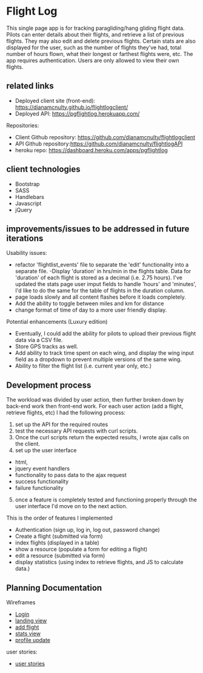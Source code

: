 # Flight Log

This single page app is for tracking paragliding/hang gliding flight data. Pilots can enter details about their flights, and retrieve a list of previous flights. They may also edit and delete previous flights.
Certain stats are also displayed for the user, such as the number of flights they've had, total number of hours flown, what their longest or farthest flights were, etc.
The app requires authentication. Users are only allowed to view their own flights.

## related links
- Deployed client site (front-end): https://dianamcnulty.github.io/flightlogclient/
- Deployed API: https://pgflightlog.herokuapp.com/


Repositories:
- Client Github repository: https://github.com/dianamcnulty/flightlogclient
- API Github repository:https://github.com/dianamcnulty/flightlogAPI
- heroku repo: https://dashboard.heroku.com/apps/pgflightlog


## client technologies
- Bootstrap
- SASS
- Handlebars
- Javascript
- jQuery


## improvements/issues to be addressed in future iterations
Usability issues:
- refactor 'flightlist_events' file to separate the 'edit' functionality into a separate file.
-Display 'duration' in hrs/min in the flights table. Data for 'duration' of each flight is stored as a decimal (i.e. 2.75 hours). I've updated the stats page user imput fields to handle 'hours' and 'minutes', I'd like to do the same for the table of flights in the duration column.
- page loads slowly and all content flashes before it loads completely.
- Add the ability to toggle between miles and km for distance
- change format of time of day to a more user friendly display.


Potential enhancements (Luxury edition)
- Eventually, I could add the ability for pilots to upload their previous flight data via a CSV file.
- Store GPS tracks as well.
- Add ability to track time spent on each wing, and display the wing input field as a dropdown to prevent multiple versions of the same wing.
- Ability to filter the flight list (i.e. current year only, etc.)

## Development process

The workload was divided by user action, then further broken down by back-end work then front-end work.
For each user action (add a flight, retrieve flights, etc) I had the following process:
1. set up the API for the required routes
2. test the necessary API requests with curl scripts.
3. Once the curl scripts return the expected results, I wrote ajax calls on the client.
4. set up the user interface
  - html,
  - jquery event handlers
  - functionality to pass data to the ajax request
  - success functionality
  - failure functionality
5. once a feature is completely tested and functioning properly through the user interface I'd move on to the next action.

This is the order of features I implemented
- Authentication (sign up, log in, log out, password change)
- Create a flight (submitted via form)
- index flights (displayed in a table)
- show a resource (populate a form for editing a flight)
- edit a resource (submitted via form)
- display statistics (using index to retrieve flights, and JS to calculate data.)



## Planning Documentation
Wireframes
-   [Login](planning/login.jpg)
-   [landing view](planning/landing_view.jpg)
-   [add flight](planning/add_flight_view.jpg)
-   [stats view](planning/stats_view.jpg)
-   [profile update](planning/profile_update_view.jpg)


user stories:
-   [user stories](planning/user_stories.jpg)
